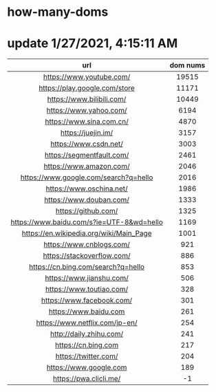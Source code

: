 # how-many-doms

# update 1/27/2021, 4:15:11 AM

url | dom nums
:-: | :-:
https://www.youtube.com/ | 19515
https://play.google.com/store | 11171
https://www.bilibili.com/ | 10449
https://www.yahoo.com/ | 6194
https://www.sina.com.cn/ | 4870
https://juejin.im/ | 3157
https://www.csdn.net/ | 3003
https://segmentfault.com/ | 2461
https://www.amazon.com/ | 2046
https://www.google.com/search?q=hello | 2016
https://www.oschina.net/ | 1986
https://www.douban.com/ | 1333
https://github.com/ | 1325
https://www.baidu.com/s?ie=UTF-8&wd=hello | 1169
https://en.wikipedia.org/wiki/Main_Page | 1001
https://www.cnblogs.com/ | 921
https://stackoverflow.com/ | 886
https://cn.bing.com/search?q=hello | 853
https://www.jianshu.com/ | 506
https://www.toutiao.com/ | 328
https://www.facebook.com/ | 301
https://www.baidu.com | 261
https://www.netflix.com/jp-en/ | 254
http://daily.zhihu.com/ | 241
https://cn.bing.com | 217
https://twitter.com/ | 204
https://www.google.com | 189
https://pwa.clicli.me/ | -1
